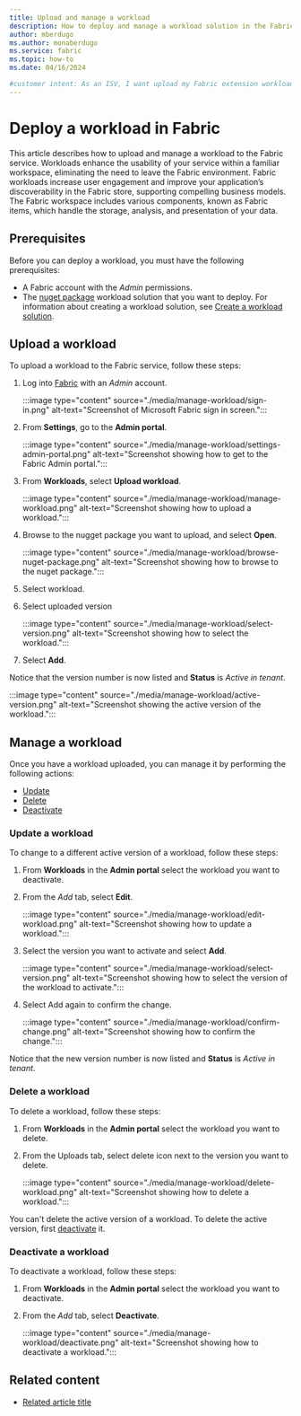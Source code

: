 ```yaml
---
title: Upload and manage a workload
description: How to deploy and manage a workload solution in the Fabric service to improve performance and user engagement.
author: mberdugo
ms.author: monaberdugo
ms.service: fabric
ms.topic: how-to
ms.date: 04/16/2024

#customer intent: As an ISV, I want upload my Fabric extension workload in order to integrating my app into the Fabric framework.
---
```


# Deploy a workload in Fabric

This article describes how to upload and manage a workload to the Fabric service. Workloads enhance the usability of your service within a familiar workspace, eliminating the need to leave the Fabric environment. Fabric workloads increase user engagement and improve your application’s discoverability in the Fabric store, supporting compelling business models. The Fabric workspace includes various components, known as Fabric items, which handle the storage, analysis, and presentation of your data.

## Prerequisites

Before you can deploy a workload, you must have the following prerequisites:

* A Fabric account with the *Admin* permissions.
* The [nuget package](https://www.nuget.org/) workload solution that you want to deploy. For information about creating a workload solution, see [Create a workload solution](create-workload.md).

## Upload a workload

To upload a workload to the Fabric service, follow these steps:

1. Log into [Fabric](https://powerbi.com) with an *Admin* account.

   :::image type="content" source="./media/manage-workload/sign-in.png" alt-text="Screenshot of Microsoft Fabric sign in screen.":::

1. From **Settings**, go to the **Admin portal**.

   :::image type="content" source="./media/manage-workload/settings-admin-portal.png" alt-text="Screenshot showing how to get to the Fabric Admin portal.":::

1. From **Workloads**, select **Upload workload**.

   :::image type="content" source="./media/manage-workload/manage-workload.png" alt-text="Screenshot showing how to upload a workload.":::

1. Browse to the nugget package you want to upload, and select **Open**.

   :::image type="content" source="./media/manage-workload/browse-nuget-package.png" alt-text="Screenshot showing how to browse to the nuget package.":::

1. Select workload.
1. Select uploaded version

   :::image type="content" source="./media/manage-workload/select-version.png" alt-text="Screenshot showing how to select the workload.":::

1. Select **Add**.

Notice that the version number is now listed and **Status** is *Active in tenant*.

   :::image type="content" source="./media/manage-workload/active-version.png" alt-text="Screenshot showing the active version of the workload.":::

## Manage a workload

Once you have a workload uploaded, you can manage it by performing the following actions:

* [Update](#update-a-workload)
* [Delete](#delete-a-workload)  
* [Deactivate](#deactivate-a-workload)  

### Update a workload

To change to a different active version of a workload, follow these steps:

1. From **Workloads** in the **Admin portal** select the workload you want to deactivate.
1. From the *Add* tab, select **Edit**.

   :::image type="content" source="./media/manage-workload/edit-workload.png" alt-text="Screenshot showing how to update a workload.":::

1. Select the version you want to activate and select **Add**.

   :::image type="content" source="./media/manage-workload/select-version.png" alt-text="Screenshot showing how to select the version of the workload to activate.":::

1. Select Add again to confirm the change.

   :::image type="content" source="./media/manage-workload/confirm-change.png" alt-text="Screenshot showing how to confirm the change.":::

Notice that the new version number is now listed and **Status** is *Active in tenant*.

### Delete a workload

To delete a workload, follow these steps:

1. From **Workloads** in the **Admin portal** select the workload you want to delete.
1. From the Uploads tab, select delete icon next to the version you want to delete.

   :::image type="content" source="./media/manage-workload/delete-workload.png" alt-text="Screenshot showing how to delete a workload.":::

You can't delete the active version of a workload. To delete the active version, first [deactivate](#deactivate-a-workload) it.

### Deactivate a workload

To deactivate a workload, follow these steps:

1. From **Workloads** in the **Admin portal** select the workload you want to deactivate.
1. From the *Add* tab, select **Deactivate**.

   :::image type="content" source="./media/manage-workload/deactivate.png" alt-text="Screenshot showing how to deactivate a workload.":::

## Related content

* [Related article title](link.md)
